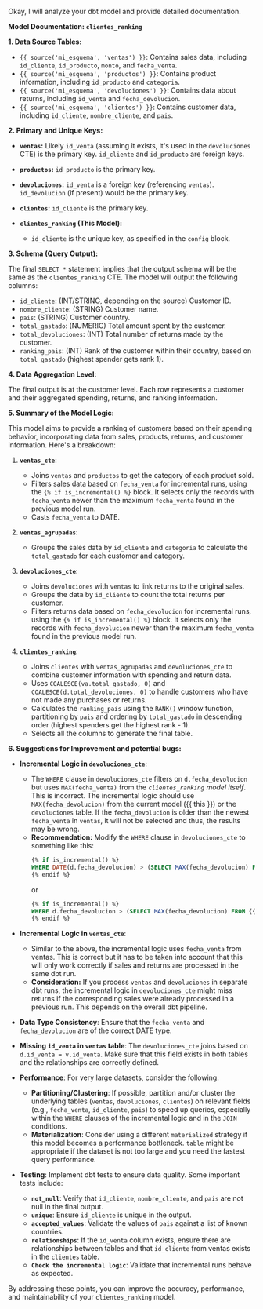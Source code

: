 Okay, I will analyze your dbt model and provide detailed documentation.

**Model Documentation: `clientes_ranking`**

**1. Data Source Tables:**

*   `{{ source('mi_esquema', 'ventas') }}`:  Contains sales data, including `id_cliente`, `id_producto`, `monto`, and `fecha_venta`.
*   `{{ source('mi_esquema', 'productos') }}`: Contains product information, including `id_producto` and `categoria`.
*   `{{ source('mi_esquema', 'devoluciones') }}`: Contains data about returns, including `id_venta` and `fecha_devolucion`.
*   `{{ source('mi_esquema', 'clientes') }}`: Contains customer data, including `id_cliente`, `nombre_cliente`, and `pais`.

**2. Primary and Unique Keys:**

*   **`ventas`:**  Likely `id_venta` (assuming it exists, it's used in the `devoluciones` CTE) is the primary key. `id_cliente` and `id_producto` are foreign keys.
*   **`productos`:** `id_producto` is the primary key.
*   **`devoluciones`:** `id_venta` is a foreign key (referencing `ventas`). `id_devolucion` (if present) would be the primary key.
*   **`clientes`:** `id_cliente` is the primary key.

*   **`clientes_ranking` (This Model):**
    *   `id_cliente` is the unique key, as specified in the `config` block.

**3. Schema (Query Output):**

The final `SELECT *` statement implies that the output schema will be the same as the `clientes_ranking` CTE. The model will output the following columns:

*   `id_cliente`: (INT/STRING, depending on the source) Customer ID.
*   `nombre_cliente`: (STRING) Customer name.
*   `pais`: (STRING) Customer country.
*   `total_gastado`: (NUMERIC) Total amount spent by the customer.
*   `total_devoluciones`: (INT) Total number of returns made by the customer.
*   `ranking_pais`: (INT) Rank of the customer within their country, based on `total_gastado` (highest spender gets rank 1).

**4. Data Aggregation Level:**

The final output is at the customer level. Each row represents a customer and their aggregated spending, returns, and ranking information.

**5. Summary of the Model Logic:**

This model aims to provide a ranking of customers based on their spending behavior, incorporating data from sales, products, returns, and customer information. Here's a breakdown:

1.  **`ventas_cte`**:
    *   Joins `ventas` and `productos` to get the category of each product sold.
    *   Filters sales data based on `fecha_venta` for incremental runs, using the `{% if is_incremental() %}` block.  It selects only the records with `fecha_venta` newer than the maximum `fecha_venta` found in the previous model run.
    *   Casts `fecha_venta` to DATE.

2.  **`ventas_agrupadas`**:
    *   Groups the sales data by `id_cliente` and `categoria` to calculate the `total_gastado` for each customer and category.

3.  **`devoluciones_cte`**:
    *   Joins `devoluciones` with `ventas` to link returns to the original sales.
    *   Groups the data by `id_cliente` to count the total returns per customer.
    *   Filters returns data based on `fecha_devolucion` for incremental runs, using the `{% if is_incremental() %}` block.  It selects only the records with `fecha_devolucion` newer than the maximum `fecha_venta` found in the previous model run.

4.  **`clientes_ranking`**:
    *   Joins `clientes` with `ventas_agrupadas` and `devoluciones_cte` to combine customer information with spending and return data.
    *   Uses `COALESCE(va.total_gastado, 0)` and `COALESCE(d.total_devoluciones, 0)` to handle customers who have not made any purchases or returns.
    *   Calculates the `ranking_pais` using the `RANK()` window function, partitioning by `pais` and ordering by `total_gastado` in descending order (highest spenders get the highest rank - 1).
    *   Selects all the columns to generate the final table.

**6. Suggestions for Improvement and potential bugs:**

*   **Incremental Logic in `devoluciones_cte`**:
    *   The `WHERE` clause in `devoluciones_cte` filters on `d.fecha_devolucion` but uses `MAX(fecha_venta)` from the *`clientes_ranking` model itself*.  This is incorrect.  The incremental logic should use `MAX(fecha_devolucion)` from the current model ({{ this }}) or the `devoluciones` table. If the `fecha_devolucion` is older than the newest `fecha_venta` in `ventas`, it will not be selected and thus, the results may be wrong.
    *   **Recommendation:** Modify the `WHERE` clause in `devoluciones_cte` to something like this:
        ```sql
        {% if is_incremental() %}
        WHERE DATE(d.fecha_devolucion) > (SELECT MAX(fecha_devolucion) FROM {{ this }})
        {% endif %}
        ```
        or
        ```sql
        {% if is_incremental() %}
        WHERE d.fecha_devolucion > (SELECT MAX(fecha_devolucion) FROM {{ this }})
        {% endif %}
        ```

*   **Incremental Logic in `ventas_cte`**:
    *   Similar to the above, the incremental logic uses `fecha_venta` from ventas. This is correct but it has to be taken into account that this will only work correctly if sales and returns are processed in the same dbt run.
    *   **Consideration:**  If you process `ventas` and `devoluciones` in separate dbt runs, the incremental logic in `devoluciones_cte` might miss returns if the corresponding sales were already processed in a previous run.  This depends on the overall dbt pipeline.

*   **Data Type Consistency**: Ensure that the `fecha_venta` and `fecha_devolucion` are of the correct DATE type.

*   **Missing `id_venta` in `ventas` table**: The `devoluciones_cte` joins based on `d.id_venta = v.id_venta`. Make sure that this field exists in both tables and the relationships are correctly defined.

*   **Performance**: For very large datasets, consider the following:
    *   **Partitioning/Clustering**:  If possible, partition and/or cluster the underlying tables (`ventas`, `devoluciones`, `clientes`) on relevant fields (e.g., `fecha_venta`, `id_cliente`, `pais`) to speed up queries, especially within the `WHERE` clauses of the incremental logic and in the `JOIN` conditions.
    *   **Materialization**: Consider using a different `materialized` strategy if this model becomes a performance bottleneck.  `table` might be appropriate if the dataset is not too large and you need the fastest query performance.

*   **Testing**: Implement dbt tests to ensure data quality.  Some important tests include:
    *   **`not_null`**: Verify that `id_cliente`, `nombre_cliente`, and `pais` are not null in the final output.
    *   **`unique`**: Ensure `id_cliente` is unique in the output.
    *   **`accepted_values`**:  Validate the values of `pais` against a list of known countries.
    *   **`relationships`**: If the `id_venta` column exists, ensure there are relationships between tables and that `id_cliente` from ventas exists in the `clientes` table.
    *   **` Check the incremental logic `**: Validate that incremental runs behave as expected.

By addressing these points, you can improve the accuracy, performance, and maintainability of your `clientes_ranking` model.
